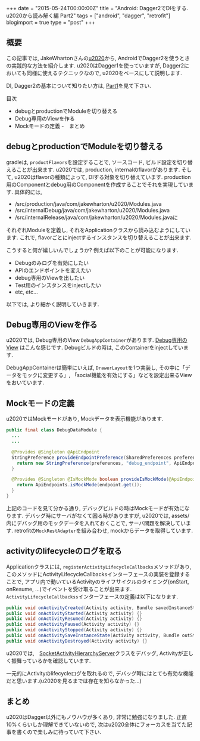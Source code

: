 +++
date = "2015-05-24T00:00:00Z"
title = "Android: Dagger2でDIをする. u2020から読み解く編 Part2"
tags = ["android", "dagger", "retrofit"]
blogimport = true
type = "post"
+++

## 概要

この記事では, JakeWhartonさんの[u2020](https://github.com/JakeWharton/u2020)から, AndroidでDagger2を使うときの実践的な方法を紹介します.
u2020はDagger1を使っていますが, Dagger2においても同様に使えるテクニックなので, u2020をベースにして説明します.

DI, Dagger2の基本について知りたい方は, [Part1](/2015/05/dagger2/)を見て下さい.

目次

- debugとproductionでModuleを切り替える
- Debug専用のViewを作る
- Mockモードの定義
-　まとめ


## debugとproductionでModuleを切り替える

gradleは, `productFlavors`を設定することで, ソースコード, ビルド設定を切り替えることが出来ます. u2020では, production, internalのflavorがあります.
そして, u2020はflavorの種類によって, DIする対象を切り替えています. production用のComponentとdebug用のComponentを作成することでそれを実現しています.
具体的には,

- /src/production/java/com/jakewharton/u2020/Modules.java
- /src/internalDebug/java/com/jakewharton/u2020/Modules.java
- /src/internalRelease/java/com/jakewharton/u2020/Modules.javaに

それぞれModuleを定義し, それをApplicationクラスから読み込むようにしています.
これで, flavorごとにinjectするインスタンスを切り替えることが出来ます.

こうすると何が嬉しいんでしょうか? 例えば以下のことが可能になります.

- Debugのみログを有効にしたい
- APIのエンドポイントを変えたい
- debug専用のViewを出したい
- Test用のインスタンスをinjectしたい
- etc, etc...

以下では, より細かく説明していきます.


## Debug専用のViewを作る

u2020では, Debug専用のView `DebugAppContainer`があります.
<a href="https://github.com/JakeWharton/u2020/blob/master/u2020.gif" target="\_blank">Debug専用のView</a>
はこんな感じです. Debugビルドの時は, このContainerをinjectしています.

DebugAppContainerは簡単にいえば, `DrawerLayout`を1つ実装し, その中に「データをモックに変更する」, 「social機能を有効にする」などを設定出来るViewをおいています.


## Mockモードの定義

u2020ではMockモードがあり, Mockデータを表示機能があります.


```java
public final class DebugDataModule {
  ...
  ...

  @Provides @Singleton @ApiEndpoint
  StringPreference provideEndpointPreference(SharedPreferences preferences) {
    return new StringPreference(preferences, "debug_endpoint", ApiEndpoints.MOCK_MODE.url);
  }

  @Provides @Singleton @IsMockMode boolean provideIsMockMode(@ApiEndpoint StringPreference endpoint) {
    return ApiEndpoints.isMockMode(endpoint.get());
  }
}
```

上記のコードを見て分かる通り, デバッグビルドの時はMockモードが有効になります. デバッグ時にサーバがなくて困る時がありますが, u2020では, assets/内にデバッグ用のモックデータを入れておくことで,
サーバ問題を解決しています. retrofitの`MockRestAdapter`を組み合わせ, mockからデータを取得しています.


## activityのlifecycleのログを取る

Applicationクラスには, `registerActivityLifecycleCallbacks`メソッドがあり, このメソッドにActivityLifecycleCallbacksインターフェースの実装を登録することで, アプリ内で動いているActivityのライフサイクルのタイミング(onStart, onResume, ...)でイベントを受け取ることが出来ます.
`ActivityLifecycleCallbackss`インターフェースの定義は以下になります.

```java
public void onActivityCreated(Activity activity, Bundle savedInstanceState) {}
public void onActivityStarted(Activity activity) {}
public void onActivityResumed(Activity activity) {}
public void onActivityPaused(Activity activity) {}
public void onActivityStopped(Activity activity) {}
public void onActivitySaveInstanceState(Activity activity, Bundle outState) {}
public void onActivityDestroyed(Activity activity) {}
```

u2020では,　[SocketActivityHierarchyServer](https://github.com/JakeWharton/u2020/blob/master/src/internalDebug/java/com/jakewharton/u2020/ui/debug/SocketActivityHierarchyServer.java)クラスをデバッグ, Activityが正しく振舞っているかを確認しています.

一元的にActivityのlifecycleログを取れるので, デバッグ時にはとても有効な機能だと思います.(u2020を見るまでは存在を知らなかった...)


## まとめ

u2020はDagger以外にもノウハウが多くあり, 非常に勉強になりました. 正直10%くらいしか理解できていないので, 次はu2020全体にフォーカスを当てた記事を書くので楽しみに待っていて下さい.
